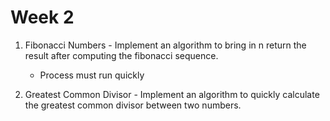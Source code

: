# Week 2

1. Fibonacci Numbers - Implement an algorithm to bring in n return the result after computing the fibonacci sequence.
    * Process must run quickly

2. Greatest Common Divisor - Implement an algorithm to quickly calculate the greatest common divisor between two numbers.